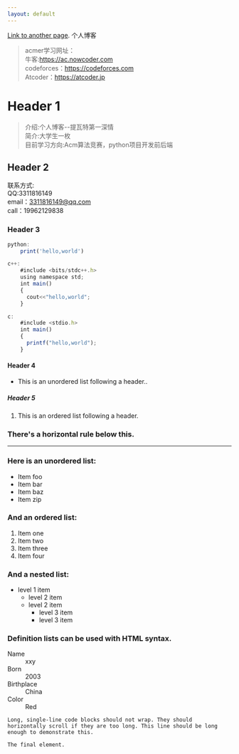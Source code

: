 ```yaml
---
layout: default
---
```


[Link to another page](./another-page.html).
    个人博客
>acmer学习网址：<br>牛客:https://ac.nowcoder.com<br>codeforces：https://codeforces.com<br>Atcoder：https://atcoder.jp

# Header 1

>介绍:个人博客--提瓦特第一深情<br>简介:大学生一枚<br>目前学习方向:Acm算法竞赛，python项目开发前后端

## Header 2
联系方式:<br>QQ:3311816149<br>email：3311816149@qq.com<br>call：19962129838

### Header 3

```js
python:
    print('hello,world')

c++:
    #include <bits/stdc++.h>
    using namespace std;
    int main()
    {
      cout<<"hello,world";
    }

c:
    #include <stdio.h>
    int main()
    {
      printf("hello,world");
    }
```

#### Header 4

*   This is an unordered list following a header..

##### Header 5

1.  This is an ordered list following a header.

### There's a horizontal rule below this.

* * *

### Here is an unordered list:

*   Item foo
*   Item bar
*   Item baz
*   Item zip

### And an ordered list:

1.  Item one
1.  Item two
1.  Item three
1.  Item four

### And a nested list:

- level 1 item
  - level 2 item
  - level 2 item
    - level 3 item
    - level 3 item

### Definition lists can be used with HTML syntax.

<dl>
<dt>Name</dt>
<dd>xxy</dd>
<dt>Born</dt>
<dd>2003</dd>
<dt>Birthplace</dt>
<dd>China</dd>
<dt>Color</dt>
<dd>Red</dd>
</dl>

```
Long, single-line code blocks should not wrap. They should horizontally scroll if they are too long. This line should be long enough to demonstrate this.
```

```
The final element.
```
